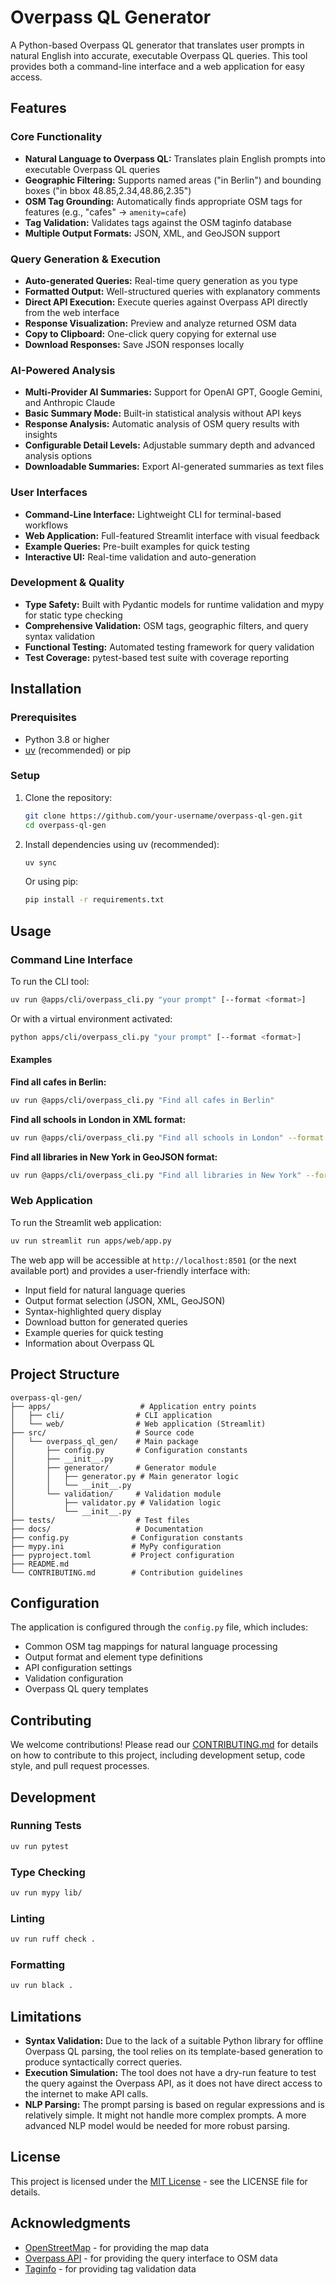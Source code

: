 # Overpass QL Generator

A Python-based Overpass QL generator that translates user prompts in natural English into accurate, executable Overpass QL queries. This tool provides both a command-line interface and a web application for easy access.

## Features

### Core Functionality
*   **Natural Language to Overpass QL:** Translates plain English prompts into executable Overpass QL queries
*   **Geographic Filtering:** Supports named areas ("in Berlin") and bounding boxes ("in bbox 48.85,2.34,48.86,2.35")
*   **OSM Tag Grounding:** Automatically finds appropriate OSM tags for features (e.g., "cafes" → `amenity=cafe`)
*   **Tag Validation:** Validates tags against the OSM taginfo database
*   **Multiple Output Formats:** JSON, XML, and GeoJSON support

### Query Generation & Execution
*   **Auto-generated Queries:** Real-time query generation as you type
*   **Formatted Output:** Well-structured queries with explanatory comments
*   **Direct API Execution:** Execute queries against Overpass API directly from the web interface
*   **Response Visualization:** Preview and analyze returned OSM data
*   **Copy to Clipboard:** One-click query copying for external use
*   **Download Responses:** Save JSON responses locally

### AI-Powered Analysis
*   **Multi-Provider AI Summaries:** Support for OpenAI GPT, Google Gemini, and Anthropic Claude
*   **Basic Summary Mode:** Built-in statistical analysis without API keys
*   **Response Analysis:** Automatic analysis of OSM query results with insights
*   **Configurable Detail Levels:** Adjustable summary depth and advanced analysis options
*   **Downloadable Summaries:** Export AI-generated summaries as text files

### User Interfaces
*   **Command-Line Interface:** Lightweight CLI for terminal-based workflows
*   **Web Application:** Full-featured Streamlit interface with visual feedback
*   **Example Queries:** Pre-built examples for quick testing
*   **Interactive UI:** Real-time validation and auto-generation

### Development & Quality
*   **Type Safety:** Built with Pydantic models for runtime validation and mypy for static type checking
*   **Comprehensive Validation:** OSM tags, geographic filters, and query syntax validation
*   **Functional Testing:** Automated testing framework for query validation
*   **Test Coverage:** pytest-based test suite with coverage reporting

## Installation

### Prerequisites
- Python 3.8 or higher
- [uv](https://github.com/astral-sh/uv) (recommended) or pip

### Setup
1.  Clone the repository:
    ```bash
    git clone https://github.com/your-username/overpass-ql-gen.git
    cd overpass-ql-gen
    ```

2.  Install dependencies using uv (recommended):
    ```bash
    uv sync
    ```

    Or using pip:
    ```bash
    pip install -r requirements.txt
    ```

## Usage

### Command Line Interface

To run the CLI tool:

```bash
uv run @apps/cli/overpass_cli.py "your prompt" [--format <format>]
```

Or with a virtual environment activated:
```bash
python apps/cli/overpass_cli.py "your prompt" [--format <format>]
```

#### Examples

**Find all cafes in Berlin:**

```bash
uv run @apps/cli/overpass_cli.py "Find all cafes in Berlin"
```

**Find all schools in London in XML format:**

```bash
uv run @apps/cli/overpass_cli.py "Find all schools in London" --format xml
```

**Find all libraries in New York in GeoJSON format:**

```bash
uv run @apps/cli/overpass_cli.py "Find all libraries in New York" --format geojson
```

### Web Application

To run the Streamlit web application:

```bash
uv run streamlit run apps/web/app.py
```

The web app will be accessible at `http://localhost:8501` (or the next available port) and provides a user-friendly interface with:

- Input field for natural language queries
- Output format selection (JSON, XML, GeoJSON)
- Syntax-highlighted query display
- Download button for generated queries
- Example queries for quick testing
- Information about Overpass QL

## Project Structure

```
overpass-ql-gen/
├── apps/                    # Application entry points
│   ├── cli/                # CLI application
│   └── web/                # Web application (Streamlit)
├── src/                    # Source code
│   └── overpass_ql_gen/    # Main package
│       ├── config.py       # Configuration constants
│       ├── __init__.py
│       ├── generator/      # Generator module
│       │   ├── generator.py # Main generator logic
│       │   └── __init__.py
│       └── validation/     # Validation module
│           ├── validator.py # Validation logic
│           └── __init__.py
├── tests/                  # Test files
├── docs/                   # Documentation
├── config.py              # Configuration constants
├── mypy.ini               # MyPy configuration
├── pyproject.toml         # Project configuration
├── README.md
└── CONTRIBUTING.md        # Contribution guidelines
```

## Configuration

The application is configured through the `config.py` file, which includes:

- Common OSM tag mappings for natural language processing
- Output format and element type definitions
- API configuration settings
- Validation configuration
- Overpass QL query templates

## Contributing

We welcome contributions! Please read our [CONTRIBUTING.md](CONTRIBUTING.md) for details on how to contribute to this project, including development setup, code style, and pull request processes.

## Development

### Running Tests

```bash
uv run pytest
```

### Type Checking

```bash
uv run mypy lib/
```

### Linting

```bash
uv run ruff check .
```

### Formatting

```bash
uv run black .
```

## Limitations

*   **Syntax Validation:** Due to the lack of a suitable Python library for offline Overpass QL parsing, the tool relies on its template-based generation to produce syntactically correct queries.
*   **Execution Simulation:** The tool does not have a dry-run feature to test the query against the Overpass API, as it does not have direct access to the internet to make API calls.
*   **NLP Parsing:** The prompt parsing is based on regular expressions and is relatively simple. It might not handle more complex prompts. A more advanced NLP model would be needed for more robust parsing.

## License

This project is licensed under the [MIT License](LICENSE) - see the LICENSE file for details.

## Acknowledgments

*   [OpenStreetMap](https://www.openstreetmap.org/) - for providing the map data
*   [Overpass API](https://overpass-api.de/) - for providing the query interface to OSM data
*   [Taginfo](https://taginfo.openstreetmap.org/) - for providing tag validation data
